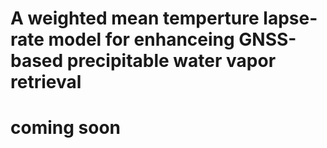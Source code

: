# A weighted mean temperture lapse-rate model for enhanceing GNSS-based precipitable water vapor retrieval
# coming soon
